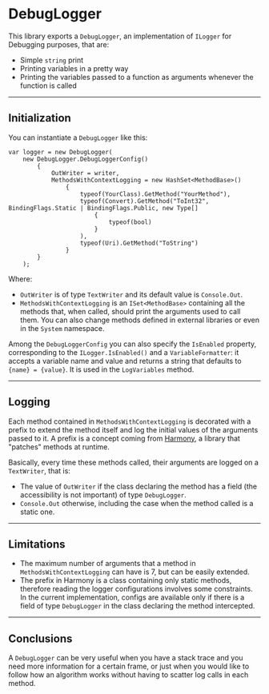 # DebugLogger
This library exports a `DebugLogger`, an implementation of `ILogger` for Debugging purposes, that are:
- Simple `string` print
- Printing variables in a pretty way
- Printing the variables passed to a function as arguments whenever the function is called

---

## Initialization

You can instantiate a `DebugLogger` like this:

```
var logger = new DebugLogger(
    new DebugLogger.DebugLoggerConfig() 
        { 
            OutWriter = writer, 
            MethodsWithContextLogging = new HashSet<MethodBase>() 
                {
                    typeof(YourClass).GetMethod("YourMethod"),
                    typeof(Convert).GetMethod("ToInt32", BindingFlags.Static | BindingFlags.Public, new Type[] 
                        {
                            typeof(bool)
                        }
                    ),
                    typeof(Uri).GetMethod("ToString")
                }
        }
    );
```

Where:
- `OutWriter` is of type `TextWriter` and its default value is `Console.Out`.
- `MethodsWithContextLogging` is an `ISet<MethodBase>` containing all the methods that, when called, should print the arguments used to call them. You can also change methods defined in external libraries or even in the `System` namespace.

Among the `DebugLoggerConfig` you can also specify the `IsEnabled` property, corresponding to the `ILogger.IsEnabled()` and a `VariableFormatter`: it accepts a variable name and value and returns a string that defaults to `{name} = {value}`. It is used in the `LogVariables` method.

---

## Logging
Each method contained in `MethodsWithContextLogging` is decorated with a prefix to extend the method itself and log the initial values of the arguments passed to it. A prefix is a concept coming from [Harmony](https://harmony.pardeike.net/articles/intro.html), a library that "patches" methods at runtime.

Basically, every time these methods called, their arguments are logged on a `TextWriter`, that is:
- The value of `OutWriter` if the class declaring the method has a field (the accessibility is not important) of type `DebugLogger`.
- `Console.Out` otherwise, including the case when the method called is a static one.

---

## Limitations
- The maximum number of arguments that a method in `MethodsWithContextLogging` can have is 7, but can be easily extended.
- The prefix in Harmony is a class containing only static methods, therefore reading the logger configurations involves some constraints. In the current implementation, configs are available only if there is a field of type `DebugLogger` in the class declaring the method intercepted.

---

## Conclusions
A `DebugLogger` can be very useful when you have a stack trace and you need more information for a certain frame, or just when you would like to follow how an algorithm works without having to scatter log calls in each method.